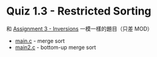 # Quiz 1.3 - Restricted Sorting

和 [Assignment 3 - Inversions](../as3) 一模一樣的題目（只差 MOD）

- [main.c](main.c) - merge sort
- [main2.c](main2.c) - bottom-up merge sort
